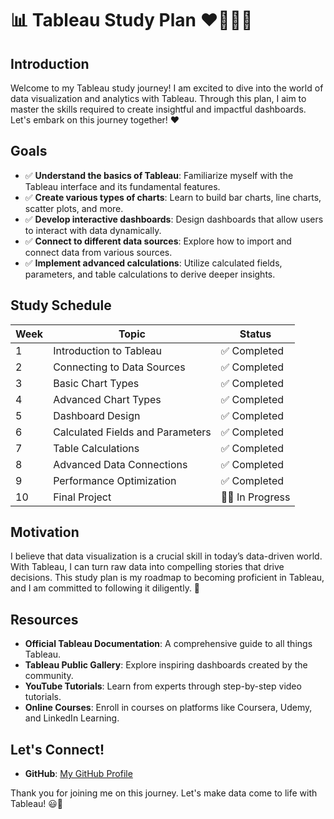 # 📊 Tableau Study Plan ❤️🧚🏻🔅

## Introduction
Welcome to my Tableau study journey! I am excited to dive into the world of data visualization and analytics with Tableau. Through this plan, I aim to master the skills required to create insightful and impactful dashboards. Let's embark on this journey together! ❤️

## Goals
- ✅ **Understand the basics of Tableau**: Familiarize myself with the Tableau interface and its fundamental features.
- ✅ **Create various types of charts**: Learn to build bar charts, line charts, scatter plots, and more.
- ✅ **Develop interactive dashboards**: Design dashboards that allow users to interact with data dynamically.
- ✅ **Connect to different data sources**: Explore how to import and connect data from various sources.
- ✅ **Implement advanced calculations**: Utilize calculated fields, parameters, and table calculations to derive deeper insights.

## Study Schedule
| Week | Topic | Status |
|------|-------|--------|
| 1    | Introduction to Tableau | ✅ Completed |
| 2    | Connecting to Data Sources | ✅ Completed |
| 3    | Basic Chart Types | ✅ Completed |
| 4    | Advanced Chart Types | ✅ Completed |
| 5    | Dashboard Design | ✅ Completed |
| 6    | Calculated Fields and Parameters | ✅ Completed |
| 7    | Table Calculations | ✅ Completed |
| 8    | Advanced Data Connections | ✅ Completed |
| 9    | Performance Optimization | ✅ Completed |
| 10   | Final Project | 🧚🏻 In Progress |

## Motivation
I believe that data visualization is a crucial skill in today’s data-driven world. With Tableau, I can turn raw data into compelling stories that drive decisions. This study plan is my roadmap to becoming proficient in Tableau, and I am committed to following it diligently. 🎃

## Resources
- **Official Tableau Documentation**: A comprehensive guide to all things Tableau.
- **Tableau Public Gallery**: Explore inspiring dashboards created by the community.
- **YouTube Tutorials**: Learn from experts through step-by-step video tutorials.
- **Online Courses**: Enroll in courses on platforms like Coursera, Udemy, and LinkedIn Learning.


## Let's Connect!
- **GitHub**: [My GitHub Profile](https://github.com/yousrchive)

Thank you for joining me on this journey. Let's make data come to life with Tableau! 😃🔅
